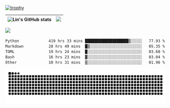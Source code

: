 [![trophy](https://github-profile-trophy.vercel.app/?username=ocss884&column=7)](https://github.com/ocss884)

| ![Lin's GitHub stats](https://github-readme-stats.vercel.app/api?username=ocss884&show_icons=true&hide_border=True&count_private=true) | ![](https://github-readme-streak-stats.herokuapp.com?user=ocss884&hide_border=true&date_format=M%20j%5B%2C%20Y%5D&ring=7EDDCF&fire=7EDDCF") |
| ------------------------------------------------------------ | ------------------------------------------------------------ |

![](https://komarev.com/ghpvc/?username=ocss884&color=brightgreen)

<!--START_SECTION:waka-->

```txt
Python             419 hrs 33 mins ███████████████████▒░░░░░   77.93 %
Markdown           28 hrs 49 mins  █▒░░░░░░░░░░░░░░░░░░░░░░░   05.35 %
TOML               19 hrs 24 mins  █░░░░░░░░░░░░░░░░░░░░░░░░   03.60 %
Bash               16 hrs 23 mins  ▓░░░░░░░░░░░░░░░░░░░░░░░░   03.04 %
Other              10 hrs 31 mins  ▒░░░░░░░░░░░░░░░░░░░░░░░░   01.96 %
```

<!--END_SECTION:waka-->

<p align="center">
   <img src="https://github.com/ocss884/ocss884/blob/output/github-snake.svg" alt="snake">
</p>

